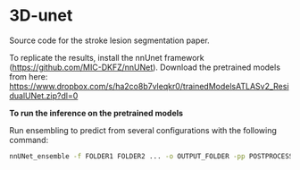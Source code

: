 # 3D-unet
Source code for the stroke lesion segmentation paper. 


To replicate the results, install the nnUnet framework (https://github.com/MIC-DKFZ/nnUNet).
Download the pretrained models from here: https://www.dropbox.com/s/ha2co8b7vleqkr0/trainedModelsATLASv2_ResidualUNet.zip?dl=0

**To run the inference on the pretrained models**

Run ensembling to predict from several configurations with the following command:

```bash
nnUNet_ensemble -f FOLDER1 FOLDER2 ... -o OUTPUT_FOLDER -pp POSTPROCESSING_FILE
```

